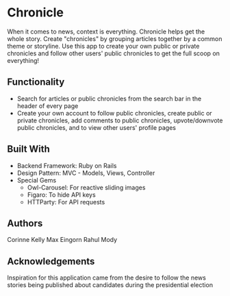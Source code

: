 # Chronicle

When it comes to news, context is everything. Chronicle helps get the whole story. Create "chronicles" by grouping articles together by a common theme or storyline. Use this app to create your own public or private chronicles and follow other users' public chronicles to get the full scoop on everything! 

## Functionality
- Search for articles or public chronicles from the search bar in the header of every page
- Create your own account to follow public chronicles, create public or private chronicles, add comments to public chronicles, upvote/downvote public chronicles, and to view other users' profile pages

## Built With
- Backend Framework: Ruby on Rails
- Design Pattern: MVC - Models, Views, Controller
- Special Gems 
	- Owl-Carousel: For reactive sliding images
	- Figaro: To hide API keys
	- HTTParty: For API requests


## Authors
Corinne Kelly
Max Eingorn
Rahul Mody

## Acknowledgements
Inspiration for this application came from the desire to follow the news stories being published about candidates during the presidential election

